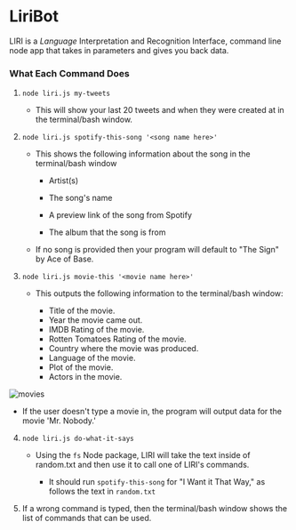 # LiriBot

LIRI is a _Language_ Interpretation and Recognition Interface, command line node app that takes in parameters and gives you back data.

### What Each Command Does

1. `node liri.js my-tweets`

   * This will show your last 20 tweets and when they were created at in the terminal/bash window.
   
   
2. `node liri.js spotify-this-song '<song name here>'`

   * This shows the following information about the song in the terminal/bash window
     
     * Artist(s)
     
     * The song's name
     
     * A preview link of the song from Spotify
     
     * The album that the song is from

   * If no song is provided then your program will default to "The Sign" by Ace of Base.
   
   
3. `node liri.js movie-this '<movie name here>'`

   * This outputs the following information to the terminal/bash window:
   
       * Title of the movie.
       * Year the movie came out.
       * IMDB Rating of the movie.
       * Rotten Tomatoes Rating of the movie.
       * Country where the movie was produced.
       * Language of the movie.
       * Plot of the movie.
       * Actors in the movie.
       
     
![movies](https://user-images.githubusercontent.com/31390306/34798159-f4f6b39e-f628-11e7-89be-1e0b6de1b1c5.png)


 * If the user doesn't type a movie in, the program will output data for the movie 'Mr. Nobody.'
   

4. `node liri.js do-what-it-says`
   
   * Using the `fs` Node package, LIRI will take the text inside of random.txt and then use it to call one of LIRI's commands.
     
     * It should run `spotify-this-song` for "I Want it That Way," as follows the text in `random.txt`
     

5. If a wrong command is typed, then the terminal/bash window shows the list of commands that can be used.

